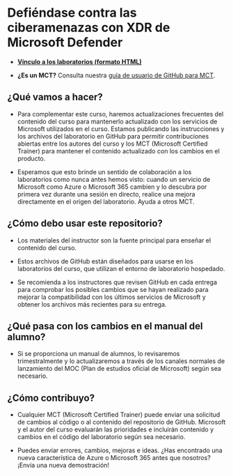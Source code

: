 # Defiéndase contra las ciberamenazas con XDR de Microsoft Defender

- **[Vínculo a los laboratorios (formato HTML)](https://microsoftlearning.github.io/Defend-against-cyberthreats-Microsoft-Defender-XDR/)**

- **¿Es un MCT?** Consulta nuestra [guía de usuario de GitHub para MCT](https://microsoftlearning.github.io/MCT-User-Guide/).

## ¿Qué vamos a hacer?

- Para complementar este curso, haremos actualizaciones frecuentes del contenido del curso para mantenerlo actualizado con los servicios de Microsoft utilizados en el curso. Estamos publicando las instrucciones y los archivos del laboratorio en GitHub para permitir contribuciones abiertas entre los autores del curso y los MCT (Microsoft Certified Trainer) para mantener el contenido actualizado con los cambios en el producto.

- Esperamos que esto brinde un sentido de colaboración a los laboratorios como nunca antes hemos visto: cuando un servicio de Microsoft como Azure o Microsoft 365 cambien y lo descubra por primera vez durante una sesión en directo, realice una mejora directamente en el origen del laboratorio. Ayuda a otros MCT.

## ¿Cómo debo usar este repositorio?

- Los materiales del instructor son la fuente principal para enseñar el contenido del curso.

- Estos archivos de GitHub están diseñados para usarse en los laboratorios del curso, que utilizan el entorno de laboratorio hospedado.

- Se recomienda a los instructores que revisen GitHub en cada entrega para comprobar los posibles cambios que se hayan realizado para mejorar la compatibilidad con los últimos servicios de Microsoft y obtener los archivos más recientes para su entrega.

## ¿Qué pasa con los cambios en el manual del alumno?

- Si se proporciona un manual de alumnos, lo revisaremos trimestralmente y lo actualizaremos a través de los canales normales de lanzamiento del MOC (Plan de estudios oficial de Microsoft) según sea necesario.

## ¿Cómo contribuyo?

- Cualquier MCT (Microsoft Certified Trainer) puede enviar una solicitud de cambios al código o al contenido del repositorio de GitHub. Microsoft y el autor del curso evaluarán las prioridades e incluirán contenido y cambios en el código del laboratorio según sea necesario.

- Puedes enviar errores, cambios, mejoras e ideas. ¿Has encontrado una nueva característica de Azure o Microsoft 365 antes que nosotros? ¡Envía una nueva demostración!
